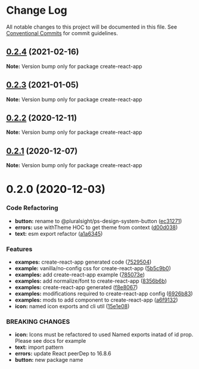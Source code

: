 # Change Log

All notable changes to this project will be documented in this file.
See [Conventional Commits](https://conventionalcommits.org) for commit guidelines.

## [0.2.4](https://github.com/pluralsight/design-system/compare/create-react-app@0.2.3...create-react-app@0.2.4) (2021-02-16)

**Note:** Version bump only for package create-react-app





## [0.2.3](https://github.com/pluralsight/design-system/compare/create-react-app@0.2.2...create-react-app@0.2.3) (2021-01-05)

**Note:** Version bump only for package create-react-app





## [0.2.2](https://github.com/pluralsight/design-system/compare/create-react-app@0.2.1...create-react-app@0.2.2) (2020-12-11)

**Note:** Version bump only for package create-react-app





## [0.2.1](https://github.com/pluralsight/design-system/compare/create-react-app@0.2.0...create-react-app@0.2.1) (2020-12-07)

**Note:** Version bump only for package create-react-app





# 0.2.0 (2020-12-03)


### Code Refactoring

* **button:** rename to @pluralsight/ps-design-system-button ([ec31271](https://github.com/pluralsight/design-system/commit/ec31271870bdc571cd4bfcf546577fe47a742dcc))
* **errors:** use withTheme HOC to get theme from context ([d00d038](https://github.com/pluralsight/design-system/commit/d00d038f0d9507800f871c1fcc15341d57366930))
* **text:** esm export refactor ([a1a6345](https://github.com/pluralsight/design-system/commit/a1a6345949d0e6098f11d3759f0dc86eead293fb))


### Features

* **exampes:** create-react-app generated code ([7529504](https://github.com/pluralsight/design-system/commit/7529504dbdef11afba00dfb3f095d59d2ea85d58))
* **example:** vanilla/no-config css for create-react-app ([5b5c9b0](https://github.com/pluralsight/design-system/commit/5b5c9b0e83fdefbe747726cd0af34cd825e26dcc))
* **examples:** add create-react-app example ([785073e](https://github.com/pluralsight/design-system/commit/785073e2652123b7988d1306de423e49bb677c14))
* **examples:** add normalize/font to create-react-app ([8356b6b](https://github.com/pluralsight/design-system/commit/8356b6be7939e6ff3b1223a1d92f21920967115f))
* **examples:** create-react-app generated ([f8e8067](https://github.com/pluralsight/design-system/commit/f8e80677567eee78cc65c3c36e90616477fde9ec))
* **examples:** modifications required to create-react-app config ([6926b83](https://github.com/pluralsight/design-system/commit/6926b83e1384b3471d0ade6f9869b0f1e9850729))
* **examples:** mods to add component to create-react-app ([a6f9132](https://github.com/pluralsight/design-system/commit/a6f9132771ce58bd14e5c4c510766fd04a7d4196))
* **icon:** named icon exports and cli util ([15e1e08](https://github.com/pluralsight/design-system/commit/15e1e08a8f04ac6a0aa2bf3cf78efeb412cd6dd6))


### BREAKING CHANGES

* **icon:** Icons must be refactored to used Named exports inatad of id prop. Please see docs for example
* **text:** import pattern
* **errors:** update React peerDep to 16.8.6
* **button:** new package name
